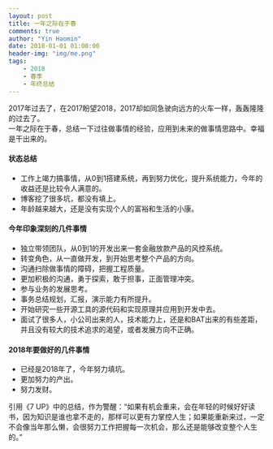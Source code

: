 ```yaml
---
layout: post
title: 一年之际在于春
comments: true
author: "Yin Haomin"
date: 2018-01-01 01:00:00
header-img: "img/me.png"
tags:
    - 2018
    - 春季
    - 年终总结
---
```


2017年过去了，在2017盼望2018，2017却如同急驶向远方的火车一样，轰轰隆隆的过去了。<br>
一年之际在于春，总结一下过往做事情的经验，应用到未来的做事情思路中。幸福是干出来的。<br>

#### 状态总结
* 工作上竭力搞事情，从0到1搭建系统，再到努力优化，提升系统能力，今年的收益还是比较令人满意的。<br>
* 博客挖了很多坑，都没有填上。<br>
* 年龄越来越大，还是没有实现个人的富裕和生活的小康。<br>

#### 今年印象深刻的几件事情
* 独立带领团队，从0到1的开发出来一套金融放款产品的风控系统。<br>
* 转变角色，从一直做开发，到开始思考整个产品的方向。<br>
* 沟通扫除做事情的障碍，把握工程质量。<br>
* 更加积极的沟通，勇于探索，敢于担事，正面管理冲突。<br>
* 参与业务的发展思考。<br>
* 事务总结规划，汇报，演示能力有所提升。<br>
* 开始研究一些开源工具的源代码和实现原理并应用到开发中去。<br>
* 面试了很多人，小公司出来的人，技术能力上，还是和BAT出来的有些差距，并且没有较大的技术追求的渴望，或者发展方向不正确。<br>

#### 2018年要做好的几件事情
* 已经是2018年了，今年努力填坑。
* 更加努力的产出。<br>
* 努力发财。<br>

引用《7 UP》中的总结，作为警醒：“如果有机会重来，会在年轻的时候好好读书，因为知识是谁也拿不走的，那样可以更有力掌控人生；如果能重新来过，一定不会像当年那么懒，会很努力工作把握每一次机会，那么还是能够改变整个人生的。”<br>

